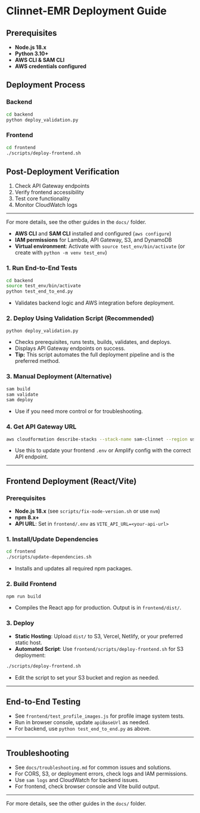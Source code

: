 # Clinnet-EMR Deployment Guide

## Prerequisites

- **Node.js 18.x**
- **Python 3.10+**
- **AWS CLI & SAM CLI**
- **AWS credentials configured**

## Deployment Process

### Backend

```bash
cd backend
python deploy_validation.py
```

### Frontend

```bash
cd frontend
./scripts/deploy-frontend.sh
```

## Post-Deployment Verification

1. Check API Gateway endpoints
2. Verify frontend accessibility
3. Test core functionality
4. Monitor CloudWatch logs

---

For more details, see the other guides in the `docs/` folder.

- **AWS CLI** and **SAM CLI** installed and configured (`aws configure`)
- **IAM permissions** for Lambda, API Gateway, S3, and DynamoDB
- **Virtual environment**: Activate with `source test_env/bin/activate` (or create with `python -m venv test_env`)

### 1. Run End-to-End Tests

```bash
cd backend
source test_env/bin/activate
python test_end_to_end.py
```

- Validates backend logic and AWS integration before deployment.

### 2. Deploy Using Validation Script (Recommended)

```bash
python deploy_validation.py
```

- Checks prerequisites, runs tests, builds, validates, and deploys.
- Displays API Gateway endpoints on success.
- **Tip:** This script automates the full deployment pipeline and is the preferred method.

### 3. Manual Deployment (Alternative)

```bash
sam build
sam validate
sam deploy
```

- Use if you need more control or for troubleshooting.

### 4. Get API Gateway URL

```bash
aws cloudformation describe-stacks --stack-name sam-clinnet --region us-east-2 --query 'Stacks[0].Outputs'
```

- Use this to update your frontend `.env` or Amplify config with the correct API endpoint.

---

## Frontend Deployment (React/Vite)

### Prerequisites

- **Node.js 18.x** (see `scripts/fix-node-version.sh` or use `nvm`)
- **npm 8.x+**
- **API URL**: Set in `frontend/.env` as `VITE_API_URL=<your-api-url>`

### 1. Install/Update Dependencies

```bash
cd frontend
./scripts/update-dependencies.sh
```

- Installs and updates all required npm packages.

### 2. Build Frontend

```bash
npm run build
```

- Compiles the React app for production. Output is in `frontend/dist/`.

### 3. Deploy

- **Static Hosting**: Upload `dist/` to S3, Vercel, Netlify, or your preferred static host.
- **Automated Script**: Use `frontend/scripts/deploy-frontend.sh` for S3 deployment:

```bash
./scripts/deploy-frontend.sh
```

- Edit the script to set your S3 bucket and region as needed.

---

## End-to-End Testing

- See `frontend/test_profile_images.js` for profile image system tests.
- Run in browser console, update `apiBaseUrl` as needed.
- For backend, use `python test_end_to_end.py` as above.

---

## Troubleshooting

- See `docs/troubleshooting.md` for common issues and solutions.
- For CORS, S3, or deployment errors, check logs and IAM permissions.
- Use `sam logs` and CloudWatch for backend issues.
- For frontend, check browser console and Vite build output.

---

For more details, see the other guides in the `docs/` folder.
